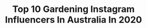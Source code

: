 ---
title: Top 10 Gardening Instagram Influencers In Australia In 2020
description: >-
  Find top gardening Instagram influencers in Australia in 2020. Most popular hashtags: #gardening #gardeningaustralia #growyourown #thehappygardeninglife.
platform: Instagram
profiles:
  - username: "wattleflatfarm"
    fullname: >-
      Natasha
    location: "Australia"
    followers: 5275
    engagement: 550
    commentsToLikes: 0.160020
    id: ck6u9mgh3ydco0j7128ytebsd
    verified: false
    hashtags: "#countrykitchen, #vintage, #gaywarecanisters, #countryliving"
  - username: "costasworld"
    fullname: >-
      Costa Georgiadis
    location: "Australia"
    followers: 61371
    engagement: 222
    commentsToLikes: 0.042470
    id: ck0vw90nfsn9l0i19ab02il8i
    verified: false
    hashtags: "#waysofseeing, #urbangardening, #socialdistancing, #portdouglas"
  - username: "urbanveggiepatch"
    fullname: >-
      
    location: "Australia"
    followers: 104520
    engagement: 224
    commentsToLikes: 0.027391
    id: ck136dzie60up0i191y6bjgfv
    verified: false
    hashtags: "#growfoodnotlawns, #waterrestrictions, #urbangarden, #vegetablegarden"
  - username: "realkrissymarsh"
    fullname: >-
      Krissy Marsh
    location: "Australia"
    followers: 25125
    engagement: 139
    commentsToLikes: 0.042914
    id: ck5hky1iwj8a60i11fndx8gb7
    verified: true
    hashtags: "#isolation, #exercising, #gardening, #craft"
  - username: "mimscuisine"
    fullname: >-
      Mim Hatcher
    location: "Australia"
    followers: 40823
    engagement: 702
    commentsToLikes: 0.035309
    id: ck15tok69j4bg0i19xa4434ra
    verified: false
    hashtags: "#gardeningtips, #urbangarden, #vegetablegarden, #swisschard"
  - username: "sam_and_wild_violet_garden"
    fullname: >-
      Edible garden and flower farm
    location: "Australia"
    followers: 66507
    engagement: 378
    commentsToLikes: 0.052800
    id: ck0w2rzidpwfv0i19tidgj154
    verified: false
    hashtags: "#instagarden, #blackberroes, #flowers, #blooooms"
  - username: "kelpietwitch"
    fullname: >-
      Twitch 🤙
    location: "Australia"
    followers: 8231
    engagement: 1070
    commentsToLikes: 0.808731
    id: ck55q90nmcajw0i11gs5xlup0
    verified: false
    hashtags: "#suitcase, #underwaterphoto, #doggielove, #bandana"
  - username: "love.grows.in.this.garden"
    fullname: >-
      Ozlem - LoveGrowsInThisGarden
    location: "Australia"
    followers: 23685
    engagement: 448
    commentsToLikes: 0.054251
    id: ck8t0sal9t46a0j780cye58fx
    verified: false
    hashtags: "#figs, #summergarden, #butterbean, #urbanorganicgardener"
  - username: "minstera_"
    fullname: >-
      Minstera_
    location: "Australia"
    followers: 10506
    engagement: 968
    commentsToLikes: 0.041100
    id: ck6uia0uedxs70j7135hd0vuf
    verified: false
    hashtags: "#tradescantiatricolor, #hoya, #variegatedsyngonium, #waxplant"
  - username: "suzyroess"
    fullname: >-
      Suzy Roessel
    location: "Australia"
    followers: 1661
    engagement: 4270
    commentsToLikes: 0.037461
    id: ck8t6uy2kes370j78mni7dahu
    verified: false
    hashtags: "#windyday, #prince, #fairlight, #noisybird"
---